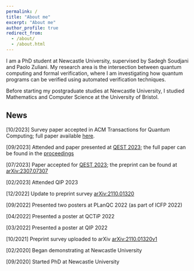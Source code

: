 ```yaml
---
permalink: /
title: "About me"
excerpt: "About me"
author_profile: true
redirect_from: 
  - /about/
  - /about.html
---
```


I am a PhD student at Newcastle University, supervised by Sadegh Soudjani and Paolo Zuliani. My research area is the intersection between quantum computing and formal verification, where I am investigating how quantum programs can be verified using automated verification techniques.

Before starting my postgraduate studies at Newcastle University, I studied Mathematics and Computer Science at the University of Bristol.

## News
<!---
\[mon/year\] News
-->

\[10/2023\] Survey paper accepted in ACM Transactions for Quantum Computing; full paper available [here](https://doi.org/10.1145/3624483).

\[09/2023\] Attended and paper presented at [QEST 2023](https://www.qest.org/qest2023/); the full paper can be found in the [proceedings](https://link.springer.com/chapter/10.1007/978-3-031-43835-6_24)

\[07/2023\] Paper accepted for [QEST 2023](https://www.qest.org/qest2023/); the preprint can be found at [arXiv:2307.07307](https://arxiv.org/abs/2307.07307)

\[02/2023\] Attended QIP 2023

\[12/2022\] Update to preprint survey [arXiv:2110.01320](https://arxiv.org/abs/2110.01320)

\[09/2022\] Presented two posters at PLanQC 2022 (as part of ICFP 2022)

\[04/2022\] Presented a poster at QCTiP 2022

\[03/2022\] Presented a poster at QIP 2022

\[10/2021\] Preprint survey uploaded to arXiv [arXiv:2110.01320v1](https://arxiv.org/abs/2110.01320v1)

\[02/2020\] Began demonstrating at Newcastle University

\[09/2020\] Started PhD at Newcastle University
